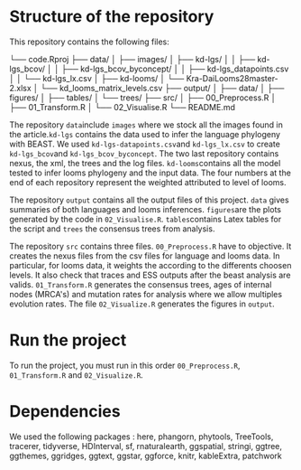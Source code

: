 # Structure of the repository

This repository contains the following files:

└── code.Rproj
├── data/
│ ├── images/
│ ├── kd-lgs/
│ │ ├── kd-lgs_bcov/
│ │ ├── kd-lgs_bcov_byconcept/
│ │ ├── kd-lgs_datapoints.csv
│ │ └── kd-lgs_lx.csv
│ ├── kd-looms/
│ └── Kra-DaiLooms28master-2.xlsx
│ └── kd_looms_matrix_levels.csv
├── output/
│ ├── data/
│ ├── figures/
│ ├── tables/
│ └── trees/
├── src/
│ ├── 00_Preprocess.R
│ ├── 01_Transform.R
│ └── 02_Visualise.R
└── README.md

The repository `data`include `images` where we stock all the images found in the article.`kd-lgs` contains the data used to infer the language phylogeny with BEAST.  We used `kd-lgs-datapoints.csv`and `kd-lgs_lx.csv` to create `kd-lgs_bcov`and `kd-lgs_bcov_byconcept`.  The two last repository contains nexus, the xml, the trees and the log files. `kd-looms`contains all the model tested to infer looms phylogeny and the input data. The four numbers at the end of each repository represent the weighted attributed to level of looms. 

The repository `output` contains all the output files of this project. `data` gives summaries of both languages and looms inferences. `figures`are the plots generated by the code in `02_Visualise.R`. `tables`contains Latex tables for the script and `trees` the consensus trees from analysis. 

The repository `src` contains three files. `00_Preprocess.R` have to objective. It creates the nexus files from the csv files for language and looms data. In particular, for looms data, it weights the according to the differents choosen levels. It also check that traces and ESS outputs after the beast analysis are valids. `01_Transform.R` generates the consensus trees, ages of internal nodes (MRCA's) and mutation rates for analysis where we allow multiples evolution rates. The file `02_Visualize.R` generates the figures in `output`.

# Run the project 

To run the project, you must run in this order `00_Preprocess.R`,   `01_Transform.R` and `02_Visualize.R`.

# Dependencies

We used the following packages : here, phangorn, phytools, TreeTools, tracerer, tidyverse, HDInterval, sf, rnaturalearth, ggspatial, stringi, ggtree, ggthemes, ggridges, ggtext, ggstar, ggforce, knitr, kableExtra, patchwork














